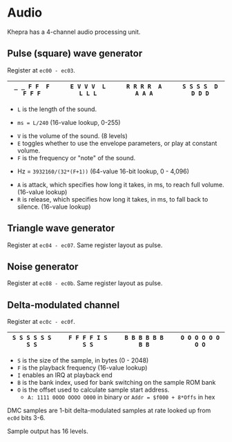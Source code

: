 Audio
=====

Khepra has a 4-channel audio processing unit.

Pulse (square) wave generator
-----------------------------
Register at `ec00 - ec03`.

|`_ _ F F  F F F F`| |`E V V V  L L L L`| |`R R R R  A A A A`| |`S S S S  D D D D`|
|-----------------|---|----------------|---|----------------|---|-----------------|

- `L` is the length of the sound.
 * `ms = L/240` (16-value lookup, 0-255)
- `V` is the volume of the sound. (8 levels)
- `E` toggles whether to use the envelope parameters, or play at constant volume.
- `F` is the frequency or "note" of the sound.
 * Hz = `3932160/(32*(F+1))` (64-value 16-bit lookup, 0 - 4,096)
- `A` is attack, which specifies how long it takes, in ms, to reach full volume. (16-value lookup)
- `R` is release, which specifies how long it takes, in ms, to fall back to silence. (16-value lookup)

Triangle wave generator
-----------------------
Register at `ec04 - ec07`.
Same register layout as pulse.

Noise generator
---------------
Register at `ec08 - ec0b`.
Same register layout as pulse.

Delta-modulated channel
---------------
Register at `ec0c - ec0f`.

|`S S S S S S S S`| |`F F F F I S S S`| |`B B B B B B B B`| |`O O O O O O O O`|
|----------------|---|---------------|---|---------------|---|----------------|

- `S` is the size of the sample, in bytes (0 - 2048)
- `F` is the playback frequency (16-value lookup)
- `I` enables an IRQ at playback end
- `B` is the bank index, used for bank switching on the sample ROM bank
- `O` is the offset used to calculate sample start address.
  * `A: 1111 0OOO OOOO O000` in binary or `Addr = $f000 + 8*Offs` in hex

DMC samples are 1-bit delta-modulated samples at rate looked up from `ec0d` bits 3-6.

Sample output has 16 levels.
